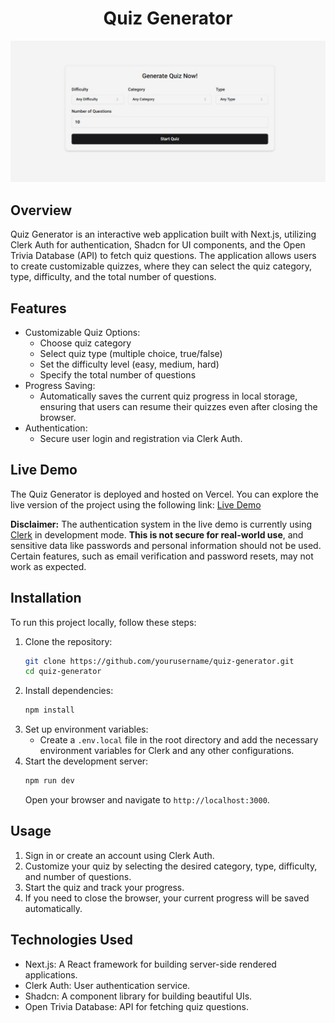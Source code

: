 # <h1 align=center>Quiz Generator</h1>

![Banner](public/banner.jpeg)

## Overview

Quiz Generator is an interactive web application built with Next.js, utilizing
Clerk Auth for authentication, Shadcn for UI components, and the Open Trivia
Database (API) to fetch quiz questions. The application allows users to create
customizable quizzes, where they can select the quiz category, type, difficulty,
and the total number of questions.

## Features

- Customizable Quiz Options:
  - Choose quiz category
  - Select quiz type (multiple choice, true/false)
  - Set the difficulty level (easy, medium, hard)
  - Specify the total number of questions
- Progress Saving:
  - Automatically saves the current quiz progress in local storage, ensuring
    that users can resume their quizzes even after closing the browser.
- Authentication:
  - Secure user login and registration via Clerk Auth.

## Live Demo

The Quiz Generator is deployed and hosted on Vercel. You can explore the live
version of the project using the following link:
[Live Demo](https://quiz-indol-iota.vercel.app/)

**Disclaimer:** The authentication system in the live demo is currently using
[Clerk](https://clerk.dev) in development mode. **This is not secure for
real-world use**, and sensitive data like passwords and personal information
should not be used. Certain features, such as email verification and password
resets, may not work as expected.

## Installation

To run this project locally, follow these steps:

1. Clone the repository:
   ```bash
   git clone https://github.com/yourusername/quiz-generator.git
   cd quiz-generator
   ```
2. Install dependencies:
   ```bash
   npm install
   ```
3. Set up environment variables:
   - Create a `.env.local` file in the root directory and add the necessary
     environment variables for Clerk and any other configurations.
4. Start the development server:
   ```bash
   npm run dev
   ```
   Open your browser and navigate to `http://localhost:3000`.

## Usage

1. Sign in or create an account using Clerk Auth.
2. Customize your quiz by selecting the desired category, type, difficulty, and
   number of questions.
3. Start the quiz and track your progress.
4. If you need to close the browser, your current progress will be saved
   automatically.

## Technologies Used

- Next.js: A React framework for building server-side rendered applications.
- Clerk Auth: User authentication service.
- Shadcn: A component library for building beautiful UIs.
- Open Trivia Database: API for fetching quiz questions.
